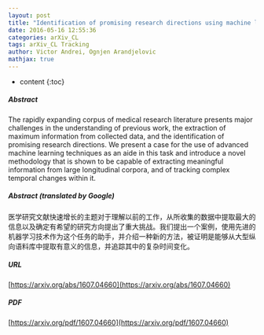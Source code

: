 ```yaml
---
layout: post
title: "Identification of promising research directions using machine learning aided medical literature analysis"
date: 2016-05-16 12:55:36
categories: arXiv_CL
tags: arXiv_CL Tracking
author: Victor Andrei, Ognjen Arandjelovic
mathjax: true
---
```


* content
{:toc}

##### Abstract
The rapidly expanding corpus of medical research literature presents major challenges in the understanding of previous work, the extraction of maximum information from collected data, and the identification of promising research directions. We present a case for the use of advanced machine learning techniques as an aide in this task and introduce a novel methodology that is shown to be capable of extracting meaningful information from large longitudinal corpora, and of tracking complex temporal changes within it.

##### Abstract (translated by Google)
医学研究文献快速增长的主题对于理解以前的工作，从所收集的数据中提取最大的信息以及确定有希望的研究方向提出了重大挑战。我们提出一个案例，使用先进的机器学习技术作为这个任务的助手，并介绍一种新的方法，被证明是能够从大型纵向语料库中提取有意义的信息，并追踪其中的复杂时间变化。

##### URL
[https://arxiv.org/abs/1607.04660](https://arxiv.org/abs/1607.04660)

##### PDF
[https://arxiv.org/pdf/1607.04660](https://arxiv.org/pdf/1607.04660)

